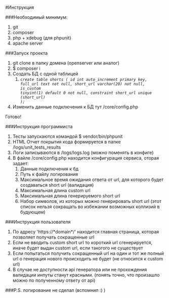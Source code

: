 #Инструкция

###Необходимый минимум:
1. git
2. composer
3. php + xdebug (для phpunit)
4. apache server

###Запуск проекта
1. git clone в папку домена (openserver или аналог)
2. $ composer i
3. Создать БД с одной таблицей
   1. <code>*create table shorts
      (
      id        int auto_increment primary key,
      full_url  text                 not null,
      short_url varchar(20)          not null,
      is_custom tinyint(1) default 0 not null,
      constraint short_url
      unique (short_url)
      );*</code>
4. Изменить данные подключения к БД тут /core/config.php
   
Готово!

###Инструкция программиста
1. Тесты запускаются командой $ vendor/bin/phpunit
2. HTML Отчет покрытия кода формируется в папке /logs/unit_tests_results
3. Логи записываются в /logs/logs.log (можно поменять в конфиге)
4. В файле /core/config.php находится конфигурация сервиса, оторая задает:
   1. Данные подключения к бд
   2. Путь к файлу логирования
   3. Максимальное время ожидания ответа от url, для которого будет создаваться short url (валидация)
   4. Максимальная длина custom url
   5. Максимальная длина генерируемого short url
   6. Набор символов, из которых можно генерировать short url (этот список нельзя сокращать во избежании возможных коллизий в будующем)

###Инструкция пользователя
1. По адресу 'https://\*domain\*/' находится главная страница, которая позволяет получать сокращенные url
2. Если не вводить custom short url то короткий url сгенерируется, иначе будет выдан custom url, если такогого не существует
3. Если попытаться получить сокращенный url на один и тот же полный url о генерация нового происходить не будет (не относится к custom url)
4. В случае не доступности api генератора или не прохождения валидации инпуты станут красными. (понять точно, что произашло можно по полученному ответу от api)

###P.S. 
логирование не сделал (вспомнил :) )
